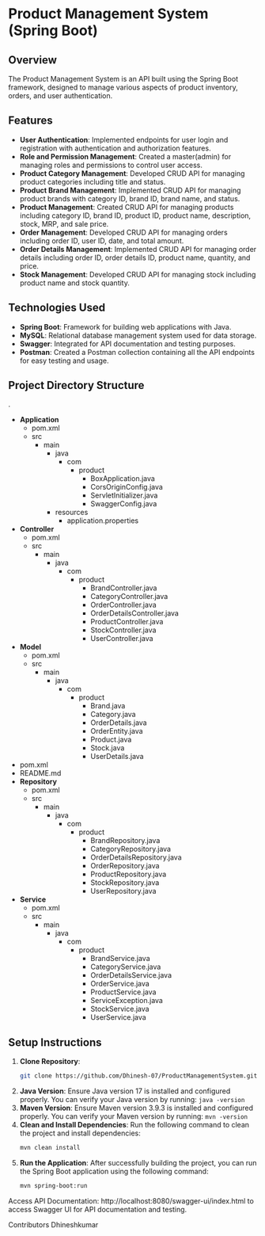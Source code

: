 # Product Management System (Spring Boot)

## Overview
The Product Management System is an API built using the Spring Boot framework, designed to manage various aspects of product inventory, orders, and user authentication.

## Features
- **User Authentication**: Implemented endpoints for user login and registration with authentication and authorization features.
- **Role and Permission Management**: Created a master(admin) for managing roles and permissions to control user access.
- **Product Category Management**: Developed CRUD API for managing product categories including title and status.
- **Product Brand Management**: Implemented CRUD API for managing product brands with category ID, brand ID, brand name, and status.
- **Product Management**: Created CRUD API for managing products including category ID, brand ID, product ID, product name, description, stock, MRP, and sale price.
- **Order Management**: Developed CRUD API for managing orders including order ID, user ID, date, and total amount.
- **Order Details Management**: Implemented CRUD API for managing order details including order ID, order details ID, product name, quantity, and price.
- **Stock Management**: Developed CRUD API for managing stock including product name and stock quantity.

## Technologies Used
- **Spring Boot**: Framework for building web applications with Java.
- **MySQL**: Relational database management system used for data storage.
- **Swagger**: Integrated for API documentation and testing purposes.
- **Postman**: Created a Postman collection containing all the API endpoints for easy testing and usage.

## Project Directory Structure

.
- **Application**
    - pom.xml
    - src
        - main
            - java
                - com
                    - product
                        - BoxApplication.java
                        - CorsOriginConfig.java
                        - ServletInitializer.java
                        - SwaggerConfig.java
            - resources
                - application.properties
- **Controller**
    - pom.xml
    - src
        - main
            - java
                - com
                    - product
                        - BrandController.java
                        - CategoryController.java
                        - OrderController.java
                        - OrderDetailsController.java
                        - ProductController.java
                        - StockController.java
                        - UserController.java
- **Model**
    - pom.xml
    - src
        - main
            - java
                - com
                    - product
                        - Brand.java
                        - Category.java
                        - OrderDetails.java
                        - OrderEntity.java
                        - Product.java
                        - Stock.java
                        - UserDetails.java
- pom.xml
- README.md
- **Repository**
    - pom.xml
    - src
        - main
            - java
                - com
                    - product
                        - BrandRepository.java
                        - CategoryRepository.java
                        - OrderDetailsRepository.java
                        - OrderRepository.java
                        - ProductRepository.java
                        - StockRepository.java
                        - UserRepository.java
- **Service**
    - pom.xml
    - src
        - main
            - java
                - com
                    - product
                        - BrandService.java
                        - CategoryService.java
                        - OrderDetailsService.java
                        - OrderService.java
                        - ProductService.java
                        - ServiceException.java
                        - StockService.java
                        - UserService.java


## Setup Instructions
1. **Clone Repository**: 
   ```bash
   git clone https://github.com/Dhinesh-07/ProductManagementSystem.git`
2. **Java Version**: Ensure Java version 17 is installed and configured properly. You can verify your Java version by running: `java -version`
3. **Maven Version**: Ensure Maven version 3.9.3 is installed and configured properly. You can verify your Maven version by running: `mvn -version`
4. **Clean and Install Dependencies**: Run the following command to clean the project and install dependencies:
   ```bash
   mvn clean install
5. **Run the Application**: After successfully building the project, you can run the Spring Boot application using the following command:
   ```bash
   mvn spring-boot:run

Access API Documentation: http://localhost:8080/swagger-ui/index.html to access Swagger UI for API documentation and testing.

Contributors
    Dhineshkumar
